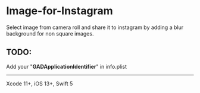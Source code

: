 # Image-for-Instagram
Select image from camera roll and share it to instagram by adding a blur background for non square images.


TODO:
-
Add your "**GADApplicationIdentifier**" in info.plist



---
Xcode 11+, iOS 13+, Swift 5
